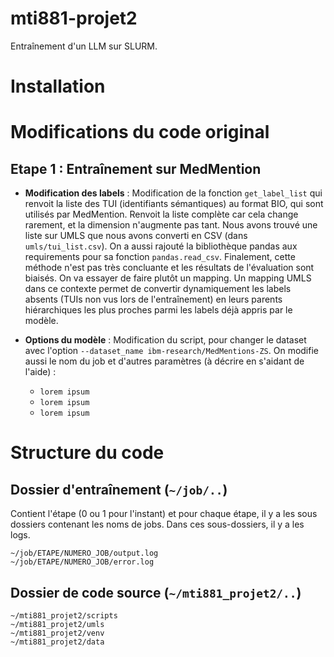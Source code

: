 # mti881-projet2

Entraînement d'un LLM sur SLURM. 



# Installation 

#  Modifications du code original

## Etape 1 : Entraînement sur MedMention 



- **Modification des labels** : Modification de la fonction `get_label_list` qui renvoit la liste des TUI (identifiants sémantiques) au format BIO, qui sont utilisés par MedMention. Renvoit la liste complète car cela change rarement, et la dimension n'augmente pas tant. Nous avons trouvé une liste sur UMLS que nous avons converti en CSV (dans `umls/tui_list.csv`). On a aussi rajouté la bibliothèque pandas aux requirements pour sa fonction `pandas.read_csv`. Finalement, cette méthode n'est pas très concluante et les résultats de l'évaluation sont biaisés. On va essayer de faire plutôt un mapping. Un mapping UMLS dans ce contexte permet de convertir dynamiquement les labels absents (TUIs non vus lors de l'entraînement) en leurs parents hiérarchiques les plus proches parmi les labels déjà appris par le modèle. 

- **Options du modèle** : Modification du script, pour changer le dataset avec l'option `--dataset_name ibm-research/MedMentions-ZS`. On modifie aussi le nom du job et d'autres paramètres (à décrire en s'aidant de l'aide) :

    - `lorem ipsum`
    - `lorem ipsum`
    - `lorem ipsum`


# Structure du code 

## Dossier d'entraînement (`~/job/..`)

Contient l'étape (0 ou 1 pour l'instant) et pour chaque étape, il y a les sous dossiers contenant les noms de jobs. Dans ces sous-dossiers, il y a les logs. 

```{bash}
~/job/ETAPE/NUMERO_JOB/output.log
~/job/ETAPE/NUMERO_JOB/error.log
```
## Dossier de code source (`~/mti881_projet2/..`)

```{bash}
~/mti881_projet2/scripts
~/mti881_projet2/umls
~/mti881_projet2/venv
~/mti881_projet2/data
```


